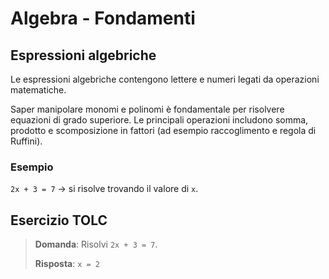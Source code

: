 # Algebra - Fondamenti

## Espressioni algebriche
Le espressioni algebriche contengono lettere e numeri legati da operazioni matematiche.

Saper manipolare monomi e polinomi è fondamentale per risolvere equazioni di
grado superiore. Le principali operazioni includono somma, prodotto e
scomposizione in fattori (ad esempio raccoglimento e regola di Ruffini).

### Esempio
`2x + 3 = 7` → si risolve trovando il valore di `x`.

## Esercizio TOLC
> **Domanda**: Risolvi `2x + 3 = 7`.
> 
> **Risposta**: `x = 2`
